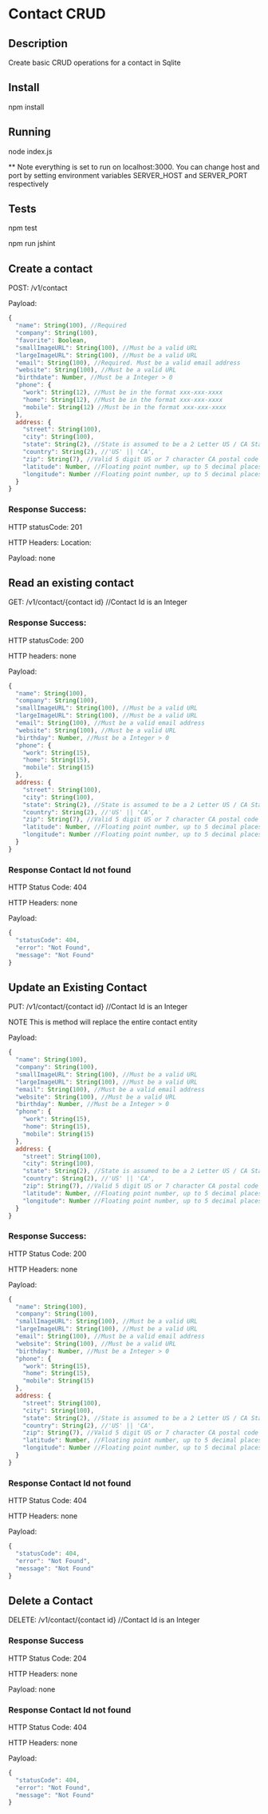 # Contact CRUD
## Description
Create basic CRUD operations for a contact in Sqlite

## Install
npm install

## Running
node index.js

** Note everything is set to run on localhost:3000. You can change host and port by setting environment variables SERVER_HOST and SERVER_PORT respectively

## Tests
npm test

npm run jshint

## Create a contact
POST: /v1/contact

Payload:
```javascript
{
  "name": String(100), //Required
  "company": String(100),
  "favorite": Boolean,
  "smallImageURL": String(100), //Must be a valid URL
  "largeImageURL": String(100), //Must be a valid URL
  "email": String(100), //Required. Must be a valid email address
  "website": String(100), //Must be a valid URL
  "birthdate": Number, //Must be a Integer > 0
  "phone": {
    "work": String(12), //Must be in the format xxx-xxx-xxxx
    "home": String(12), //Must be in the format xxx-xxx-xxxx
    "mobile": String(12) //Must be in the format xxx-xxx-xxxx
  },
  address: {
    "street": String(100),
    "city": String(100),
    "state": String(2), //State is assumed to be a 2 Letter US / CA State Abbreviation. I.e. '33333' Or 'A12-B34' Or 'A12 B34'
    "country": String(2), //'US' || 'CA',
    "zip": String(7), //Valid 5 digit US or 7 character CA postal code
    "latitude": Number, //Floating point number, up to 5 decimal places
    "longitude": Number //Floating point number, up to 5 decimal places
  }
}
```
### Response Success:
HTTP statusCode: 201

HTTP Headers: Location: <URI to Resource>

Payload: none


## Read an existing contact
GET: /v1/contact/{contact id} //Contact Id is an Integer

### Response Success:

HTTP statusCode: 200

HTTP headers: none

Payload:
```javascript
{
  "name": String(100),
  "company": String(100),
  "smallImageURL": String(100), //Must be a valid URL
  "largeImageURL": String(100), //Must be a valid URL
  "email": String(100), //Must be a valid email address
  "website": String(100), //Must be a valid URL
  "birthday": Number, //Must be a Integer > 0
  "phone": {
    "work": String(15),
    "home": String(15),
    "mobile": String(15)
  },
  address: {
    "street": String(100),
    "city": String(100),
    "state": String(2), //State is assumed to be a 2 Letter US / CA State Abbreviation
    "country": String(2), //'US' || 'CA',
    "zip": String(7), //Valid 5 digit US or 7 character CA postal code
    "latitude": Number, //Floating point number, up to 5 decimal places
    "longitude": Number //Floating point number, up to 5 decimal places
  }
}
```

### Response Contact Id not found
HTTP Status Code: 404

HTTP Headers: none

Payload:
```javascript
{
  "statusCode": 404,
  "error": "Not Found",
  "message": "Not Found"
}
```

## Update an Existing Contact
PUT: /v1/contact/{contact id} //Contact Id is an Integer

NOTE This is method will replace the entire contact entity

Payload:
```javascript
{
  "name": String(100),
  "company": String(100),
  "smallImageURL": String(100), //Must be a valid URL
  "largeImageURL": String(100), //Must be a valid URL
  "email": String(100), //Must be a valid email address
  "website": String(100), //Must be a valid URL
  "birthday": Number, //Must be a Integer > 0
  "phone": {
    "work": String(15),
    "home": String(15),
    "mobile": String(15)
  },
  address: {
    "street": String(100),
    "city": String(100),
    "state": String(2), //State is assumed to be a 2 Letter US / CA State Abbreviation
    "country": String(2), //'US' || 'CA',
    "zip": String(7), //Valid 5 digit US or 7 character CA postal code
    "latitude": Number, //Floating point number, up to 5 decimal places
    "longitude": Number //Floating point number, up to 5 decimal places
  }
}
```

### Response Success:
HTTP Status Code: 200

HTTP Headers: none

Payload:
```javascript
{
  "name": String(100),
  "company": String(100),
  "smallImageURL": String(100), //Must be a valid URL
  "largeImageURL": String(100), //Must be a valid URL
  "email": String(100), //Must be a valid email address
  "website": String(100), //Must be a valid URL
  "birthday": Number, //Must be a Integer > 0
  "phone": {
    "work": String(15),
    "home": String(15),
    "mobile": String(15)
  },
  address: {
    "street": String(100),
    "city": String(100),
    "state": String(2), //State is assumed to be a 2 Letter US / CA State Abbreviation
    "country": String(2), //'US' || 'CA',
    "zip": String(7), //Valid 5 digit US or 7 character CA postal code
    "latitude": Number, //Floating point number, up to 5 decimal places
    "longitude": Number //Floating point number, up to 5 decimal places
  }
}
```

### Response Contact Id not found
HTTP Status Code: 404

HTTP Headers: none

Payload:
```javascript
{
  "statusCode": 404,
  "error": "Not Found",
  "message": "Not Found"
}
```

## Delete a Contact
DELETE: /v1/contact/{contact id} //Contact Id is an Integer

### Response Success
HTTP Status Code: 204

HTTP Headers: none

Payload: none


### Response Contact Id not found
HTTP Status Code: 404

HTTP Headers: none

Payload:
```javascript
{
  "statusCode": 404,
  "error": "Not Found",
  "message": "Not Found"
}
```
